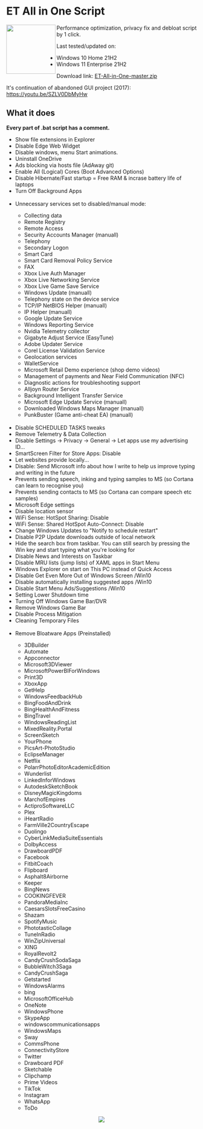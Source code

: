 # ET All in One Script

 <img align="left" src="https://user-images.githubusercontent.com/85984736/155878549-829f33b3-a3fa-4172-8d88-6bbae77c1341.png" width="130"/> 
Performance optimization, privacy fix and debloat script by 1 click. 

Last tested/updated on:
<ul>
<li>Windows 10 Home 21H2</li>
<li>Windows 11 Enterprise 21H2</li>
</ul>
Download link: <a href="https://minhaskamal.github.io/DownGit/#/home?url=https://github.com/semazurek/ET-All-in-One"> ET-All-in-One-master.zip </a> 
 
It's continuation of abandoned GUI project (2017):
https://youtu.be/SZLV0DbMyHw 
</br>

## What it does 

**Every part of .bat script has a comment.**

<ul>
<li>Show file extensions in Explorer</li>  
<li>Disable Edge Web Widget</li>
<li>Disable windows, menu Start animations.</li>  
<li>Uninstall OneDrive </li>  
<li>Ads blocking via hosts file (AdAway git)</li>
<li>Enable All (Logical) Cores (Boot Advanced Options)</li>
<li>Disable Hibernate/Fast startup = Free RAM & incrase battery life of laptops</li>
<li>Turn Off Background Apps</li>
</br>
<li>Unnecessary services set to disabled/manual mode: </li>  
 <ul>
   <li>Collecting data</li>  
   <li>Remote Registry</li>
   <li>Remote Access</li>
   <li>Security Accounts Manager (manuall)</li>
   <li>Telephony</li>
   <li>Secondary Logon</li>
   <li>Smart Card</li>
   <li>Smart Card Removal Policy Service</li>
   <li>FAX</li>
   <li>Xbox Live Auth Manager</li>
   <li>Xbox Live Networking Service</li>
   <li>Xbox Live Game Save Service</li>
   <li>Windows Update (manuall)</li>
   <li>Telephony state on the device service</li>
   <li>TCP/IP NetBIOS Helper (manuall)</li>
   <li>IP Helper (manuall)</li>
   <li>Google Update Service</li>
   <li>Windows Reporting Service</li>
   <li>Nvidia Telemetry collector</li>
   <li>Gigabyte Adjust Service (EasyTune)</li>
   <li>Adobe Updater Service</li>
   <li>Corel License Validation Service</li>
   <li>Geolocation services</li>
   <li>WalletService</li>
   <li>Microsoft Retail Demo experience (shop demo videos)</li>
   <li>Management of payments and Near Field Communication (NFC)</li>
  <li>Diagnostic actions for troubleshooting support</li>
  <li>Alljoyn Router Service</li>
  <li>Background Intelligent Transfer Service</li>
 <li>Microsoft Edge Update Service (manuall)</li>
 <li>Downloaded Windows Maps Manager (manuall)</li>
 <li>PunkBuster (Game anti-cheat EA) (manuall)</li>
 </ul>
</br>
<li>Disable SCHEDULED TASKS tweaks </li>  
<li>Remove Telemetry & Data Collection </li>  
<li>Disable Settings -> Privacy -> General -> Let apps use my advertising ID...</li>  
<li>SmartScreen Filter for Store Apps: Disable</li>  
<li>Let websites provide locally...</li>  
<li>Disable: Send Microsoft info about how I write to help us improve typing and writing in the future</li>  
<li>Prevents sending speech, inking and typing samples to MS (so Cortana can learn to recognise you)</li>  
<li>Prevents sending contacts to MS (so Cortana can compare speech etc samples)</li>  
<li>Microsoft Edge settings</li>  
<li>Disable location sensor</li>  
<li>WiFi Sense: HotSpot Sharing: Disable</li>  
<li>WiFi Sense: Shared HotSpot Auto-Connect: Disable</li>  
<li>Change Windows Updates to "Notify to schedule restart"</li>  
<li>Disable P2P Update downloads outside of local network</li>  
<li>Hide the search box from taskbar. You can still search by pressing the Win key and start typing what you're looking for</li>   
<li>Disable News and Interests on Taskbar</li>
<li>Disable MRU lists (jump lists) of XAML apps in Start Menu</li>   
<li>Windows Explorer on start on This PC instead of Quick Access </li>  
<li>Disable Get Even More Out of Windows Screen /Win10</li>
<li>Disable automatically installing suggested apps /Win10</li>
<li>Disable Start Menu Ads/Suggestions /Win10</li>
<li>Setting Lower Shutdown time</li>
<li>Turning Off Windows Game Bar/DVR</li>
<li>Remove Windows Game Bar</li>
<li>Disable Process Mitigation</li>
<li>Cleaning Temporary Files</li>
</br>
<li>Remove Bloatware Apps (Preinstalled)</li>  
<ul>
<li>3DBuilder</li>  
<li>Automate</li>
<li>Appconnector</li>  
<li>Microsoft3DViewer</li>  
<li>MicrosoftPowerBIForWindows</li>  
<li>Print3D</li>  
<li>XboxApp</li>  
<li>GetHelp</li>  
<li>WindowsFeedbackHub</li>  
<li>BingFoodAndDrink</li>  
<li>BingHealthAndFitness</li>  
<li>BingTravel</li>  
<li>WindowsReadingList</li>  
<li>MixedReality.Portal</li>  
<li>ScreenSketch</li>  
<li>YourPhone</li>  
<li>PicsArt-PhotoStudio</li>  
<li>EclipseManager</li>  
<li>Netflix</li>  
<li>PolarrPhotoEditorAcademicEdition</li>  
<li>Wunderlist</li>  
<li>LinkedInforWindows</li>  
<li>AutodeskSketchBook</li>  
<li>DisneyMagicKingdoms</li>  
<li>MarchofEmpires</li>  
<li>ActiproSoftwareLLC</li>  
<li>Plex</li>  
<li>iHeartRadio</li>  
<li>FarmVille2CountryEscape</li>  
<li>Duolingo</li>  
<li>CyberLinkMediaSuiteEssentials</li>  
<li>DolbyAccess</li>  
<li>DrawboardPDF</li>  
<li>Facebook</li>  
<li>FitbitCoach</li>  
<li>Flipboard</li>  
<li>Asphalt8Airborne</li>  
<li>Keeper</li>  
<li>BingNews</li>  
<li>COOKINGFEVER</li>  
<li>PandoraMediaInc</li>  
<li>CaesarsSlotsFreeCasino</li>  
<li>Shazam</li>  
<li>SpotifyMusic</li>  
<li>PhototasticCollage</li>  
<li>TuneInRadio</li>  
<li>WinZipUniversal</li>  
<li>XING</li>  
<li>RoyalRevolt2</li>  
<li>CandyCrushSodaSaga</li>  
<li>BubbleWitch3Saga</li>  
<li>CandyCrushSaga</li>  
<li>Getstarted</li>  
<li>WindowsAlarms</li>  
<li>bing</li>  
<li>MicrosoftOfficeHub</li>  
<li>OneNote</li>  
<li>WindowsPhone</li>  
<li>SkypeApp</li> 
<li>windowscommunicationsapps</li>  
<li>WindowsMaps</li>  
<li>Sway</li>  
<li>CommsPhone</li>  
<li>ConnectivityStore</li>  
<li>Twitter</li>  
<li>Drawboard PDF</li>  
<li>Sketchable</li>
 <li>Clipchamp</li>
 <li>Prime Videos</li>
 <li>TikTok</li>
 <li>Instagram</li>
 <li>WhatsApp</li>
 <li>ToDo</li>
</ul>
</ul>

<p align="center">
  <img src="https://user-images.githubusercontent.com/85984736/155862049-d6fa04f4-2e10-4aaf-9072-0a6b0ddec0a7.png" />
</p>
